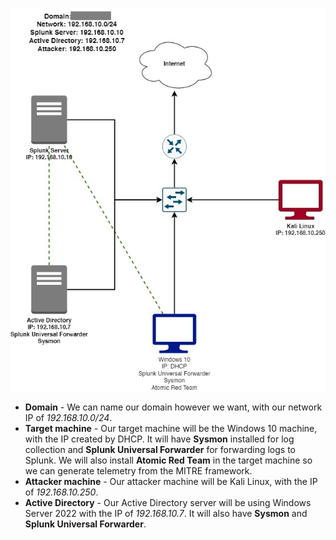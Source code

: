 
![](https://github.com/cs421/Cyber-Homelab-Projects-and-Exercises/blob/main/Active%20Directory%20Homelab/attachments/Active%20Directory%20Diagram.jpg)

- **Domain** - We can name our domain however we want, with our network IP of *192.168.10.0/24*.
- **Target machine** - Our target machine will be the Windows 10 machine, with the IP created by DHCP. It will have **Sysmon** installed for log collection and **Splunk Universal Forwarder** for forwarding logs to Splunk. We will also install **Atomic Red Team** in the target machine so we can generate telemetry from the MITRE framework.
- **Attacker machine** - Our attacker machine will be Kali Linux, with the IP of *192.168.10.250*.
- **Active Directory** - Our Active Directory server will be using Windows Server 2022 with the IP of *192.168.10.7*. It will also have **Sysmon** and **Splunk Universal Forwarder**.


